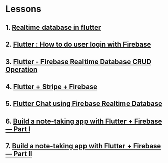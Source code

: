 # Lessons
## 1. [Realtime database in flutter](realtime-database-in-flutter)
## 2. [Flutter : How to do user login with Firebase](flutter-how-to-do-user-login-with-firebase)
## 3. [Flutter - Firebase Realtime Database CRUD Operation](flutter-firebase-realtime-database-crud-operation)
## 4. [Flutter + Stripe + Firebase](flutter-stripe-firebase)
## 5. [Flutter Chat using Firebase Realtime Database](flutter-chat-using-firebase-realtime-database)
## 6. [Build a note-taking app with Flutter + Firebase — Part I](build-a-note-taking-app-with-flutter-firebase-part-1)
## 7. [Build a note-taking app with Flutter + Firebase — Part II](build-a-note-taking-app-with-flutter-firebase-part-2)

